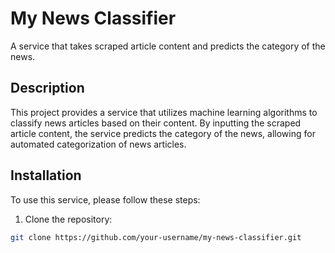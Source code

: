 # My News Classifier

A service that takes scraped article content and predicts the category of the news.

## Description

This project provides a service that utilizes machine learning algorithms to classify news articles based on their content. By inputting the scraped article content, the service predicts the category of the news, allowing for automated categorization of news articles.

## Installation

To use this service, please follow these steps:

1. Clone the repository:

```bash
git clone https://github.com/your-username/my-news-classifier.git
```